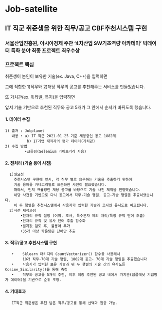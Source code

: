 # Job-satellite
## IT 직군 취준생을 위한 직무/공고 CBF추천시스템 구현
### 서울산업진흥원, 아시아경제 주관 ‘4차산업 SW기초역량 아카데미’ 빅데이터 특화 분야 최종 프로젝트 최우수상 

### 프로젝트 핵심
취준생이 본인이 보유한 기술(ex. Java, C++)을 입력하면

그에 적합한 1)직무와 2)해당 직무의 공고를 추천해주는 서비스를 만들었습니다. 

또 가치관(ex. 워라밸, 복지)을 입력하면

앞서 기술 기반으로 추천된 직무와 공고 5개가 
그 안에서 순서가 바뀌도록 했습니다.

#### 1. 데이터 수집
    1) 출처 : Jobplanet  
       내용 : a) IT 직군 2021.01.25 기준 채용중인 공고 1882개
              b) IT기업 재직자의 평가 데이터(가치관)                       
    2) 수집 방법
             •크롤링(Selenium 라이브러리 사용)

#### 2. 전처리 (기술 용어 사전)
      1)필요성
        추천시스템 구현에 앞서, 각 직무 별로 요구하는 기술을 추출하기 위하여 
        기술 용어를 카테고리별로 표준화한 사전이 필요했습니다. 
        따라서, 먼저 크롤링한 채용 공고를 바탕으로 기술 사전 제작을 진행했습니다. 
        해당 사전을 기반으로 다시 공고에서 직무-기술 행렬, 공고-기술 행렬을 추출하였습니다. 
        이 두 행렬은 추천시스템에서 사용자가 입력한 기술과 코사인 유사도로 비교됩니다.
      2)사전 제작과정
           •전처리 규칙 설정 (어미, 조사, 특수문자 제외 처리/특정 규칙 단어 추출)
           •전처리 규칙 및 유사 단어 추출 함수화
           •결과값 검토 후, 불용어 추가
           •35개 이상 카운팅된 단어만 추출
           
#### 3. 직무/공고 추천시스템 구현
       •	Sklearn 패키지의 CountVectorizer() 함수를 사용해서 
            18개 직무-70개 기술 행렬, 1882개 공고- 70개 기술 행렬을 추출했습니다 
       •	사용자가 입력한 보유 기술과 위 두 행렬의 기술 간의 유사도를 Cosine_Similarity()를 통해 측정 
       •	직무와 공고를 5개씩 추천, 이후 최종 추천된 공고 내에서 가치관(잡플래닛 기업평가 데이터)을 기반으로 순위 조정.
#### 4. 기대효과                                                              
       IT직군 취준생은 추천 받은 직무/공고를 통해 선택과 집중 가능.
           

